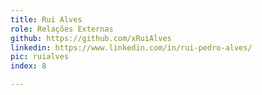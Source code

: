 ```yaml
---
title: Rui Alves
role: Relações Externas
github: https://github.com/xRuiAlves
linkedin: https://www.linkedin.com/in/rui-pedro-alves/
pic: ruialves
index: 8

---
```

